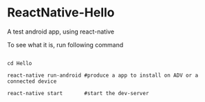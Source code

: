 # ReactNative-Hello

A test android app, using react-native

To see what it is, run following command

```shell

cd Hello 

react-native run-android #produce a app to install on ADV or a connected device

react-native start       #start the dev-server

```
